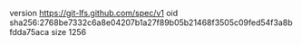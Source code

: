 version https://git-lfs.github.com/spec/v1
oid sha256:2768be7332c6a8e04207b1a27f89b05b21468f3505c09fed54f3a8bfdda75aca
size 1256
